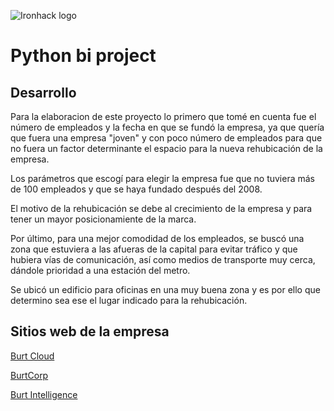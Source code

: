 ![Ironhack logo](https://i.imgur.com/1QgrNNw.png)

# Python bi project

## Desarrollo

Para la elaboracion de este proyecto lo primero que tomé en cuenta fue el número de empleados y la fecha en que se fundó la empresa, ya que quería que fuera una empresa "joven" y con poco número de empleados para que no fuera un factor determinante el espacio para la nueva rehubicación de la empresa. 

Los parámetros que escogí para elegir la empresa fue que no tuviera más de 100 empleados y que se haya fundado después del 2008.

El motivo de la rehubicación se debe al crecimiento de la empresa y para tener un mayor posicionamiente de la marca.

Por último, para una mejor comodidad de los empleados, se buscó una zona que estuviera a las afueras de la capital para evitar tráfico y que hubiera vías de comunicación, así como medios de transporte muy cerca, dándole prioridad a una estación del metro.

Se ubicó un edificio para oficinas en una muy buena zona y es por ello que determino sea ese el lugar indicado para la rehubicación.


## Sitios web de la empresa

[Burt Cloud](https://www.burtcloud.com/)

[BurtCorp](https://www.burtcorp.com/)

[Burt Intelligence](https://www.burt.ai/)

